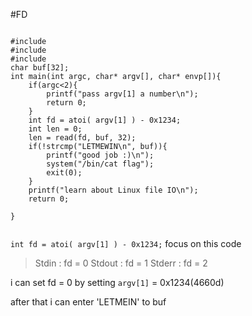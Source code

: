 #FD

<pre><code>
#include <stdio.h>
#include <stdlib.h>
#include <string.h>
char buf[32];
int main(int argc, char* argv[], char* envp[]){
	if(argc<2){
		printf("pass argv[1] a number\n");
		return 0;
	}
	int fd = atoi( argv[1] ) - 0x1234;
	int len = 0;
	len = read(fd, buf, 32);
	if(!strcmp("LETMEWIN\n", buf)){
		printf("good job :)\n");
		system("/bin/cat flag");
		exit(0);
	}
	printf("learn about Linux file IO\n");
	return 0;

}

</code></pre>

`int fd = atoi( argv[1] ) - 0x1234;`
focus on this code


> Stdin : fd = 0
> Stdout : fd = 1
> Stderr : fd = 2

i can set fd = 0 by setting `argv[1]` = 0x1234(4660d)

after that i can enter 'LETMEIN' to buf






